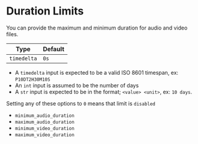 # Duration Limits

You can provide the maximum and minimum duration for audio and video files.

| Type              | Default  |
|-------------------|----------|
| `timedelta` | `0s`|

- A `timedelta` input is expected to be a valid ISO 8601 timespan, ex: `P10DT2H30M10S`
- An `int` input is assumed to be the number of days
- A  `str` input is expected to be in the format; `<value> <unit>`, ex: `10 days`.

Setting any of these options to `0` means that limit is `disabled`

- `minimum_audio_duration`
- `maximum_audio_duration`
- `minimum_video_duration`
- `maximum_video_duration`
